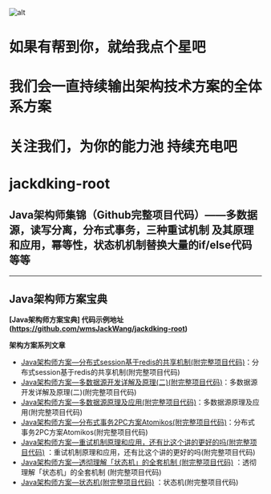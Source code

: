  
 ![alt](http://bittechblog.com/upload/2020/09/09lcf8rcngi7qogr80af33gcvs.gif)
# 如果有帮到你，就给我点个星吧

# 我们会一直持续输出架构技术方案的全体系方案

# 关注我们，为你的能力池 持续充电吧

# jackdking-root
 
## Java架构师集锦（Github完整项目代码）——多数据源，读写分离，分布式事务，三种重试机制 及其原理和应用，幂等性，状态机机制替换大量的if/else代码等等



---

## Java架构师方案宝典

**[Java架构师方案宝典] 代码示例地址(https://github.com/wmsJackWang/jackdking-root)**


**架构方案系列文章**

- [Java架构师方案—分布式session基于redis的共享机制(附完整项目代码)](http://bittechblog.com/blog/article/26)：分布式session基于redis的共享机制(附完整项目代码)
- [Java架构师方案—多数据源开发详解及原理(二)(附完整项目代码)](http://bittechblog.com/blog/article/11)：多数据源开发详解及原理(二)(附完整项目代码)
- [Java架构师方案—多数据源原理及应用(附完整项目代码)](http://bittechblog.com/blog/article/10)：多数据源原理及应用(附完整项目代码)
- [Java架构师方案—分布式事务2PC方案Atomikos(附完整项目代码)](http://bittechblog.com/blog/article/9)：分布式事务2PC方案Atomikos(附完整项目代码)
- [Java架构师方案—重试机制原理和应用，还有比这个讲的更好的吗(附完整项目代码)](http://bittechblog.com/blog/article/8) ：重试机制原理和应用，还有比这个讲的更好的吗(附完整项目代码)
- [Java架构师方案—透彻理解「状态机」的全套机制 (附完整项目代码)](http://bittechblog.com/blog/article/6) ：透彻理解「状态机」的全套机制 (附完整项目代码)
- [Java架构师方案—状态机(附完整项目代码)](http://bittechblog.com/blog/article/5) ：状态机(附完整项目代码)
